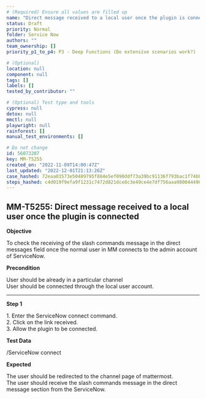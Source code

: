 ```yaml
---
# (Required) Ensure all values are filled up
name: "Direct message received to a local user once the plugin is connected"
status: Draft
priority: Normal
folder: Service Now
authors: ""
team_ownership: []
priority_p1_to_p4: P3 - Deep Functions (Do extensive scenarios work?)

# (Optional)
location: null
component: null
tags: []
labels: []
tested_by_contributor: ""

# (Optional) Test type and tools
cypress: null
detox: null
mmctl: null
playwright: null
rainforest: []
manual_test_environments: []

# Do not change
id: 56073207
key: MM-T5255
created_on: "2022-11-09T14:00:47Z"
last_updated: "2022-12-01T21:13:26Z"
case_hashed: 72eaa03573e50489795f884e5ef090ddf73a39bc91136f793bac1f74bb8003a9399a1f0a574f69ec934b003a91aa5fda
steps_hashed: c4d019f9efa9f1231c7472d821dce8c3e49ce4e7df756aaa98004449638172d9d2d4716e242b9d7632f6c88f60a65e48
---
```


<!-- (Auto-generated) Based on frontmatter's "key" and "name" -->

## MM-T5255: Direct message received to a local user once the plugin is connected

**Objective**

To check the receiving of the slash commands message in the direct messages field once the normal user in MM connects to the admin account of ServiceNow.

**Precondition**

User should be already in a particular channel\
User should be connected through the local user account.

---

**Step 1**

1\. Enter the ServiceNow connect command.\
2\. Click on the link received.\
3\. Allow the plugin to be connected.

**Test Data**

/ServiceNow connect

**Expected**

The user should be redirected to the channel page of mattermost.\
The user should receive the slash commands message in the direct message section from the ServiceNow.
